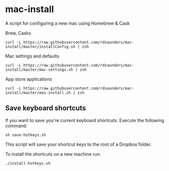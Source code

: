 # mac-install
A script for configuring a new mac using Homebrew &amp; Cask

Brew, Casks

`curl -L https://raw.githubusercontent.com/rdsaunders/mac-install/master/installConfig.sh | zsh`

Mac settings and defaults

`curl -L https://raw.githubusercontent.com/rdsaunders/mac-install/master/mac-settings.sh | zsh`

App store applications

`curl -L https://raw.githubusercontent.com/rdsaunders/mac-install/master/mas-install.sh | zsh`


## Save keyboard shortcuts
If you want to save you're current keyboard shortcuts. Execute the following command:

`sh save-hotkeys.sh`

This script will save your shortcut keys to the root of a Dropbox folder.

To install the shortcuts on a new machine run.

`./install-hotkeys.sh`
